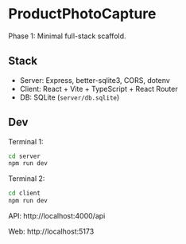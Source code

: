 # ProductPhotoCapture

Phase 1: Minimal full-stack scaffold.

## Stack
- Server: Express, better-sqlite3, CORS, dotenv
- Client: React + Vite + TypeScript + React Router
- DB: SQLite (`server/db.sqlite`)

## Dev
Terminal 1:
```bash
cd server
npm run dev
```

Terminal 2:
```bash
cd client
npm run dev
```

API: http://localhost:4000/api

Web: http://localhost:5173
